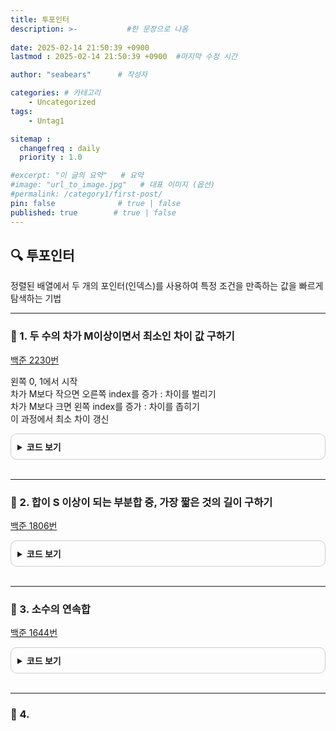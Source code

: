 ```yaml
---
title: 투포인터
description: >-           #한 문장으로 나옴
  
date: 2025-02-14 21:50:39 +0900
lastmod : 2025-02-14 21:50:39 +0900  #마지막 수정 시간

author: "seabears"      # 작성자

categories: # 카테고리
    - Uncategorized  
tags: 
    - Untag1

sitemap :
  changefreq : daily
  priority : 1.0

#excerpt: "이 글의 요약"   # 요약
#image: "url_to_image.jpg"   # 대표 이미지 (옵션)
#permalink: /category1/first-post/
pin: false              # true | false
published: true        # true | false
---
```


## 🔍 투포인터
정렬된 배열에서 두 개의 포인터(인덱스)를 사용하여 특정 조건을 만족하는 값을 빠르게 탐색하는 기법  

---
### 📌 1. 두 수의 차가 M이상이면서 최소인 차이 값 구하기
[백준 2230번](https://www.acmicpc.net/problem/2230)  

왼쪽 0, 1에서 시작  
차가 M보다 작으면 오른쪽 index를 증가 : 차이를 벌리기  
차가 M보다 크면 왼쪽 index를 증가 : 차이를 좁히기  
이 과정에서 최소 차이 갱신  
<details style="border: 1px solid #ccc; border-radius: 10px; padding: 10px;">
    <summary style="font-weight: bold; cursor: pointer;">코드 보기</summary>
    <div markdown="1" style="margin-top: 10px;">

```c
#include <stdio.h>
#include <stdlib.h>

#define MAX_N 100000

int A[MAX_N];

// 비교 함수 (오름차순 정렬용)
int compare(const void* a, const void* b) {
    return (*(int*)a - *(int*)b);
}

int main() {
    int N;
    int M, min_diff = 2000000000; // 문제 조건의 최대값
    scanf("%d %d", &N, &M);

    for (int i = 0; i < N; i++) {
        scanf("%d", &A[i]);
    }

    // 배열 정렬 (O(N log N))
    qsort(A, N, sizeof(int), compare);

    int left = 0, right = 1;

    // 투 포인터 탐색 (O(N))
    while (right < N) {
        //printf("%d %d\n", A[left], A[right]);
        int diff = A[right] - A[left];

        if (diff >= M) { // 조건을 만족하면 최소 차이 갱신
            if (diff < min_diff) {
                min_diff = diff;
            }
            left++; // 더 작은 차이를 찾기 위해 left 증가
        }
        else {
            right++; // M 이상이 아니면 right 증가
        }
    }

    printf("%d\n", min_diff);
    return 0;
}
/*
N개의 정수로 이루어진 수열에서 두 수(중복가능)고를 때,
차이가 M이상이면서 제일 작은 값을 구하라

N 100,000이니까 N^2은 2초 이상임

1. 정렬
2. 왼쪽 오른쪽 계속 좁혀오면서 차이 확인
3. 처음 M 미만 될때에서 멈춰
4.

6 2
1 5 6 9 13 15

8 11
1 5 6 9 13 15 36 39


for (int i = 0; i < N; i++) {
    for (int j = i; j < N; j++) {
        int diff = A[j] - A[i];
        if (diff < min_diff && diff >= M) {
            min_diff = diff;
        }
    }
}
*/
```

</div>
</details>
<br>

---
### 📌 2. 합이 S 이상이 되는 부분합 중, 가장 짧은 것의 길이 구하기
[백준 1806번](https://www.acmicpc.net/problem/1806)
<details style="border: 1px solid #ccc; border-radius: 10px; padding: 10px;">
    <summary style="font-weight: bold; cursor: pointer;">코드 보기</summary>
    <div markdown="1" style="margin-top: 10px;">

```c
#include<stdio.h>

#define MAX 100000
#define INF (~(1<<31))

int N, S;
int arr[MAX];

void solve() {
	int left = 0, right = 0;
	int minlen = INF;
	int len = 0;
	int sum = arr[left];	//초기값
	while (right < N) {
		len = right - left + 1;

		//최수 개수 갱신
		if (sum >= S) {
			if (len < minlen) {
				minlen = len;
			}

		//index옮기기
			sum -= arr[left];
			left++;
		}
		else if (sum < S) {
			right++;
			if(right < N) sum += arr[right];
		}
	}
	if (minlen == INF) printf("0\n");	//합 만드는 거 불가할 때
	else printf("%d\n", minlen);
}
int main() {
	scanf("%d %d", &N, &S);
	for (int i = 0; i < N; i++) {
		scanf("%d", &arr[i]);
	}

	solve();

	return 0;
}
/*
N개의 수열에서 연속된 부분합 중 S이상, 가장 적게 선택

*/
```

</div>
</details>
<br>

---
### 📌 3. 소수의 연속합
[백준 1644번](https://www.acmicpc.net/problem/1644)
<details style="border: 1px solid #ccc; border-radius: 10px; padding: 10px;">
    <summary style="font-weight: bold; cursor: pointer;">코드 보기</summary>
    <div markdown="1" style="margin-top: 10px;">

```c
#include<stdio.h>

#define MAX 4000000

int isPrime(int n) {	//O(sqrt(n))
	if (n < 2) return 0;
	if (n == 2) return 1;
	if (n % 2 == 0) return 0;

	for (int i = 3;i * i <= n;i += 2) {
		if (n % i == 0) return 0;
	}
	return 1;
}
int main() {
	int N;
	scanf("%d", &N);
	
	//1. N이하 소수 모두 저장
	int primes[283145] = { 0 };	//4,000,000까지 283145개 존재
	int primeCnt = 0;
	for (int i = 2;i <= N;i++) {
		if (isPrime(i)) {
			primes[primeCnt++] = i;
			//printf("%d ", i);
		}
	}
	//printf("%d\n", primeCnt);

	//2. 연속된 소수 합이 N인 경우 찾기
	int left = 0, right = 0, sum = 0, cnt = 0;
	while (right <= primeCnt) {
		printf("%d %d %d\n", left, right, sum);
		if (sum < N) {	//소수 하나 제외
			sum += primes[right++];
		}
		else if (sum > N) {	//소수 하나 포함
			sum -= primes[left++];
		}
		else {
			cnt++;
			sum += primes[right++];	//다음 경우를 탐색
			//기존 찾은 범위보다 더 긴 범위를 탐색하기 위해 right++
		}
	}

	printf("%d\n", cnt);

	return 0;
}
/*
정렬된 배열 만들기
배열 최대 인덱스 내부에서 찾기
*/
```

</div>
</details>
<br>

---
### 📌 4.